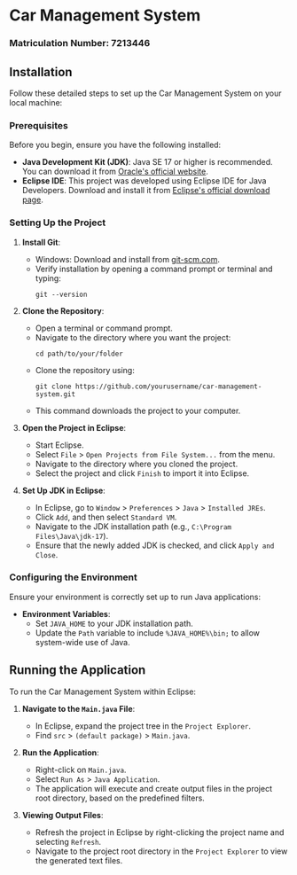 # Car Management System

### Matriculation Number: 7213446

## Installation

Follow these detailed steps to set up the Car Management System on your local machine:

### Prerequisites

Before you begin, ensure you have the following installed:
- **Java Development Kit (JDK)**: Java SE 17 or higher is recommended. You can download it from [Oracle's official website](https://www.oracle.com/java/technologies/javase-jdk11-downloads.html).
- **Eclipse IDE**: This project was developed using Eclipse IDE for Java Developers. Download and install it from [Eclipse's official download page](https://www.eclipse.org/downloads/packages/).

### Setting Up the Project

1. **Install Git**:
   - Windows: Download and install from [git-scm.com](https://git-scm.com/download/win).
   - Verify installation by opening a command prompt or terminal and typing:
     ```
     git --version
     ```

2. **Clone the Repository**:
   - Open a terminal or command prompt.
   - Navigate to the directory where you want the project:
     ```
     cd path/to/your/folder
     ```
   - Clone the repository using:
     ```
     git clone https://github.com/yourusername/car-management-system.git
     ```
   - This command downloads the project to your computer.

3. **Open the Project in Eclipse**:
   - Start Eclipse.
   - Select `File` > `Open Projects from File System...` from the menu.
   - Navigate to the directory where you cloned the project.
   - Select the project and click `Finish` to import it into Eclipse.

4. **Set Up JDK in Eclipse**:
   - In Eclipse, go to `Window` > `Preferences` > `Java` > `Installed JREs`.
   - Click `Add`, and then select `Standard VM`.
   - Navigate to the JDK installation path (e.g., `C:\Program Files\Java\jdk-17`).
   - Ensure that the newly added JDK is checked, and click `Apply and Close`.

### Configuring the Environment

Ensure your environment is correctly set up to run Java applications:
- **Environment Variables**:
  - Set `JAVA_HOME` to your JDK installation path.
  - Update the `Path` variable to include `%JAVA_HOME%\bin;` to allow system-wide use of Java.

## Running the Application

To run the Car Management System within Eclipse:
1. **Navigate to the `Main.java` File**:
   - In Eclipse, expand the project tree in the `Project Explorer`.
   - Find `src` > `(default package)` > `Main.java`.
2. **Run the Application**:
   - Right-click on `Main.java`.
   - Select `Run As` > `Java Application`.
   - The application will execute and create output files in the project root directory, based on the predefined filters.

3. **Viewing Output Files**:
   - Refresh the project in Eclipse by right-clicking the project name and selecting `Refresh`.
   - Navigate to the project root directory in the `Project Explorer` to view the generated text files.
